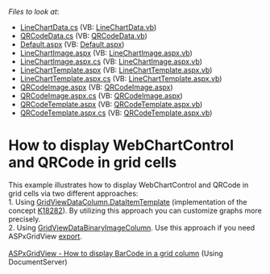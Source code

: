<!-- default file list -->
*Files to look at*:

* [LineChartData.cs](./CS/App_Code/LineChartData.cs) (VB: [LineChartData.vb](./VB/App_Code/LineChartData.vb))
* [QRCodeData.cs](./CS/App_Code/QRCodeData.cs) (VB: [QRCodeData.vb](./VB/App_Code/QRCodeData.vb))
* [Default.aspx](./CS/Default.aspx) (VB: [Default.aspx](./VB/Default.aspx))
* [LineChartImage.aspx](./CS/LineChartImage.aspx) (VB: [LineChartImage.aspx.vb](./VB/LineChartImage.aspx.vb))
* [LineChartImage.aspx.cs](./CS/LineChartImage.aspx.cs) (VB: [LineChartImage.aspx.vb](./VB/LineChartImage.aspx.vb))
* [LineChartTemplate.aspx](./CS/LineChartTemplate.aspx) (VB: [LineChartTemplate.aspx.vb](./VB/LineChartTemplate.aspx.vb))
* [LineChartTemplate.aspx.cs](./CS/LineChartTemplate.aspx.cs) (VB: [LineChartTemplate.aspx.vb](./VB/LineChartTemplate.aspx.vb))
* [QRCodeImage.aspx](./CS/QRCodeImage.aspx) (VB: [QRCodeImage.aspx](./VB/QRCodeImage.aspx))
* [QRCodeImage.aspx.cs](./CS/QRCodeImage.aspx.cs) (VB: [QRCodeImage.aspx](./VB/QRCodeImage.aspx))
* [QRCodeTemplate.aspx](./CS/QRCodeTemplate.aspx) (VB: [QRCodeTemplate.aspx.vb](./VB/QRCodeTemplate.aspx.vb))
* [QRCodeTemplate.aspx.cs](./CS/QRCodeTemplate.aspx.cs) (VB: [QRCodeTemplate.aspx.vb](./VB/QRCodeTemplate.aspx.vb))
<!-- default file list end -->
# How to display WebChartControl and QRCode in grid cells


<p>This example illustrates how to display WebChartControl and QRCode in grid cells via two different approaches: <br /> 1. Using <a href="https://documentation.devexpress.com/#AspNet/DevExpressWebGridViewDataColumn_DataItemTemplatetopic">GridViewDataColumn.DataItemTemplate</a> (implementation of the concept <a href="https://www.devexpress.com/Support/Center/Question/Details/K18282">K18282</a>). By utilizing this approach you can customize graphs more precisely.<br /> 2. Using <a href="https://documentation.devexpress.com/#AspNet/clsDevExpressWebGridViewDataBinaryImageColumntopic">GridViewDataBinaryImageColumn</a>. Use this approach if you need ASPxGridView <a href="https://demos.devexpress.com/ASPxGridViewDemos/Exporting/Exporting.aspx">export</a>.<br /><br /><a href="https://www.devexpress.com/Support/Center/Example/Details/T280853">ASPxGridView - How to display BarCode in a grid column</a> (Using DocumentServer)</p>

<br/>


